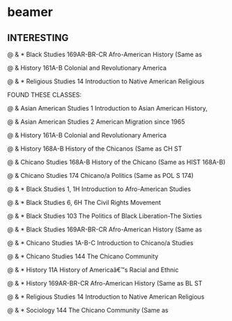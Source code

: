 # beamer

## INTERESTING

@ & * Black Studies 169AR-BR-CR Afro-American History (Same as

@ & History 161A-B Colonial and Revolutionary America

@ & * Religious Studies 14 Introduction to Native American Religious

FOUND THESE CLASSES:

@ & Asian American Studies 1 Introduction to Asian American History,

@ & Asian American Studies 2 American Migration since 1965

@ & History 161A-B Colonial and Revolutionary America

@ & History 168A-B History of the Chicanos (Same as CH ST

@ & Chicano Studies 168A-B History of the Chicano (Same as HIST 168A-B)

@ & Chicano Studies 174 Chicano/a Politics (Same as POL S 174)

@ & * Black Studies 1, 1H Introduction to Afro-American Studies

@ & * Black Studies 6, 6H The Civil Rights Movement

@ & * Black Studies 103 The Politics of Black Liberation-The Sixties

@ & * Black Studies 169AR-BR-CR Afro-American History (Same as

@ & * Chicano Studies 1A-B-C Introduction to Chicano/a Studies

@ & * Chicano Studies 144 The Chicano Community

@ & * History 11A History of Americaâ€™s Racial and Ethnic

@ & * History 169AR-BR-CR Afro-American History (Same as BL ST

@ & * Religious Studies 14 Introduction to Native American Religious

@ & * Sociology 144 The Chicano Community (Same as